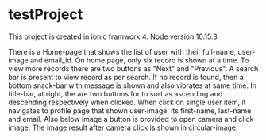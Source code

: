 # testProject

This project is created in ionic framwork 4. Node version 10.15.3.

There is a Home-page that shows the list of user with their full-name, user-image and email_id. On home page, only six record is shown at a time. To view more records there are two buttons as "Next" and "Previous". A search bar is present to view record as per search. If no record is found, then a bottom snack-bar with message is shown and also vibrates at same time. In title-bar, at right, the are two buttons for to sort as ascending and descending respectively when clicked.
When click on single user item, it navigates to profile page that shown user-image, its first-name, last-name and email. Also below image a button is provided to open camera and click image. The image result after camera click is shown in circular-image.